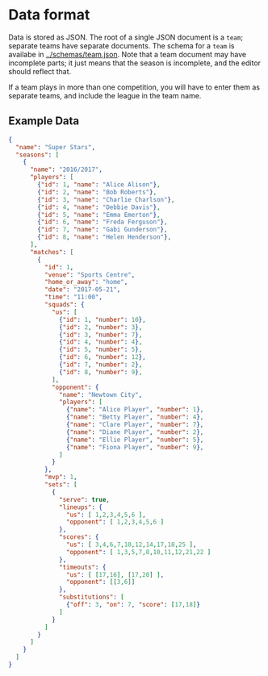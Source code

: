 # Data format
Data is stored as JSON.  The root of a single JSON document is a `team`; separate teams have separate documents.
The schema for a `team` is availabe in [../schemas/team.json](../schemas/team.json).  Note that a team document
may have incomplete parts; it just means that the season is incomplete, and the editor should reflect that.

If a team plays in more than one competition, you will have to enter them as separate teams, and include the league
in the team name.

## Example Data

```json
{
  "name": "Super Stars",
  "seasons": [
    {
      "name": "2016/2017",
      "players": [
        {"id": 1, "name": "Alice Alison"},
        {"id": 2, "name": "Bob Roberts"},
        {"id": 3, "name": "Charlie Charlson"},
        {"id": 4, "name": "Debbie Davis"},
        {"id": 5, "name": "Emma Emerton"},
        {"id": 6, "name": "Freda Ferguson"},
        {"id": 7, "name": "Gabi Gunderson"},
        {"id": 8, "name": "Helen Henderson"},
      ],
      "matches": [
        {
          "id": 1,
          "venue": "Sports Centre",
          "home_or_away": "home",
          "date": "2017-05-21",
          "time": "11:00",
          "squads": {
            "us": [
              {"id": 1, "number": 10},
              {"id": 2, "number": 3},
              {"id": 3, "number": 7},
              {"id": 4, "number": 4},
              {"id": 5, "number": 5},
              {"id": 6, "number": 12},
              {"id": 7, "number": 2},
              {"id": 8, "number": 9},
            ],
            "opponent": {
              "name": "Newtown City",
              "players": [
                {"name": "Alice Player", "number": 1},
                {"name": "Betty Player", "number": 4},
                {"name": "Clare Player", "number": 7},
                {"name": "Diane Player", "number": 2},
                {"name": "Ellie Player", "number": 5},
                {"name": "Fiona Player", "number": 9},
              ]
            }
          },
          "mvp": 1,
          "sets": [
            {
              "serve": true,
              "lineups": {
                "us": [ 1,2,3,4,5,6 ],
                "opponent": [ 1,2,3,4,5,6 ]
              },
              "scores": {
                "us": [ 3,4,6,7,10,12,14,17,18,25 ],
                "opponent": [ 1,3,5,7,8,10,11,12,21,22 ]
              },
              "timeouts": {
                "us": [ [17,16], [17,20] ],
                "opponent": [[3,6]]
              },
              "substitutions": [
                {"off": 3, "on": 7, "score": [17,18]}
              ]
            }
          ]
        }
      ]
    }
  ]
}
```
